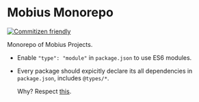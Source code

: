 # Mobius Monorepo

[![Commitizen friendly](https://img.shields.io/badge/commitizen-friendly-brightgreen.svg)](http://commitizen.github.io/cz-cli/)

Monorepo of Mobius Projects.

- Enable `"type": "module"` in `package.json` to use ES6 modules.
- Every package should expicitly declare its all dependencies in `package.json`, includes `@types/*`.

  Why? Respect [this](https://www.typescriptlang.org/docs/handbook/release-notes/typescript-5-1.html#explicit-typeroots-disables-upward-walks-for-node_modulestypes).
